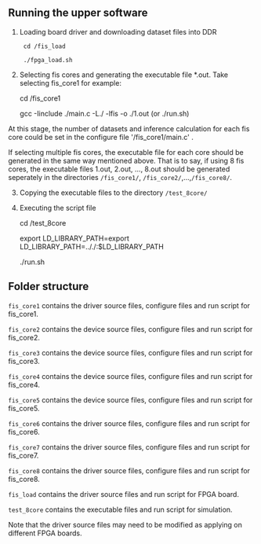 
## Running the upper software

1. Loading board driver and downloading dataset files into DDR

		cd /fis_load
		
		./fpga_load.sh
		
2. Selecting fis cores and generating the executable file *.out. Take selecting fis_core1 for example:

    cd /fis_core1
    
    gcc -Iinclude ./main.c -L./ -lfis -o ./1.out (or ./run.sh)
 
  At this stage, the number of datasets and inference calculation for each fis core could be set in the configure file '/fis_core1/main.c' . 
   
  If selecting multiple fis cores, the executable file for each core should be generated in the same way mentioned above. That is to say, if using 8 fis cores, the executable files 1.out, 2.out, ..., 8.out should be generated seperately in the directories `/fis_core1/`, `/fis_core2/`,...,`/fis_core8/`.
  
  
3. Copying the executable files to the directory `/test_8core/`
 
4. Executing the script file

    cd /test_8core
    
    export LD_LIBRARY_PATH=export LD_LIBRARY_PATH=.././:$LD_LIBRARY_PATH
    
    ./run.sh   
    
    

## Folder structure

`fis_core1` contains the driver source files, configure files and run script for fis_core1.

`fis_core2` contains the device source files, configure files and run script for fis_core2.

`fis_core3` contains the device source files, configure files and run script for fis_core3.

`fis_core4` contains the device source files, configure files and run script for fis_core4.

`fis_core5` contains the device source files, configure files and run script for fis_core5.

`fis_core6` contains the driver source files, configure files and run script for fis_core6.

`fis_core7` contains the driver source files, configure files and run script for fis_core7.

`fis_core8` contains the driver source files, configure files and run script for fis_core8.

`fis_load` contains the driver source files and run script for FPGA board.

`test_8core` contains the executable files and run script for simulation.

Note that the driver source files may need to be modified as applying on different FPGA boards.

